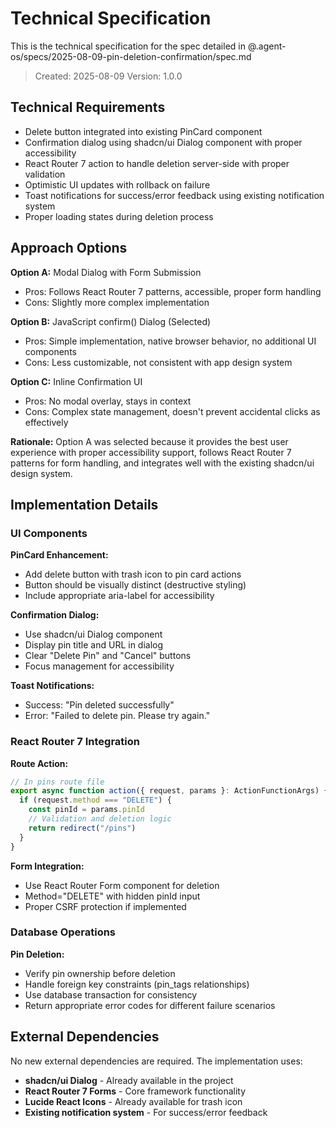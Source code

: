 # Technical Specification

This is the technical specification for the spec detailed in @.agent-os/specs/2025-08-09-pin-deletion-confirmation/spec.md

> Created: 2025-08-09
> Version: 1.0.0

## Technical Requirements

- Delete button integrated into existing PinCard component
- Confirmation dialog using shadcn/ui Dialog component with proper accessibility
- React Router 7 action to handle deletion server-side with proper validation
- Optimistic UI updates with rollback on failure
- Toast notifications for success/error feedback using existing notification system
- Proper loading states during deletion process

## Approach Options

**Option A:** Modal Dialog with Form Submission
- Pros: Follows React Router 7 patterns, accessible, proper form handling
- Cons: Slightly more complex implementation

**Option B:** JavaScript confirm() Dialog (Selected)
- Pros: Simple implementation, native browser behavior, no additional UI components
- Cons: Less customizable, not consistent with app design system

**Option C:** Inline Confirmation UI
- Pros: No modal overlay, stays in context
- Cons: Complex state management, doesn't prevent accidental clicks as effectively

**Rationale:** Option A was selected because it provides the best user experience with proper accessibility support, follows React Router 7 patterns for form handling, and integrates well with the existing shadcn/ui design system.

## Implementation Details

### UI Components

**PinCard Enhancement:**
- Add delete button with trash icon to pin card actions
- Button should be visually distinct (destructive styling)
- Include appropriate aria-label for accessibility

**Confirmation Dialog:**
- Use shadcn/ui Dialog component
- Display pin title and URL in dialog
- Clear "Delete Pin" and "Cancel" buttons
- Focus management for accessibility

**Toast Notifications:**
- Success: "Pin deleted successfully"
- Error: "Failed to delete pin. Please try again."

### React Router 7 Integration

**Route Action:**
```typescript
// In pins route file
export async function action({ request, params }: ActionFunctionArgs) {
  if (request.method === "DELETE") {
    const pinId = params.pinId
    // Validation and deletion logic
    return redirect("/pins")
  }
}
```

**Form Integration:**
- Use React Router Form component for deletion
- Method="DELETE" with hidden pinId input
- Proper CSRF protection if implemented

### Database Operations

**Pin Deletion:**
- Verify pin ownership before deletion
- Handle foreign key constraints (pin_tags relationships)
- Use database transaction for consistency
- Return appropriate error codes for different failure scenarios

## External Dependencies

No new external dependencies are required. The implementation uses:

- **shadcn/ui Dialog** - Already available in the project
- **React Router 7 Forms** - Core framework functionality  
- **Lucide React Icons** - Already available for trash icon
- **Existing notification system** - For success/error feedback